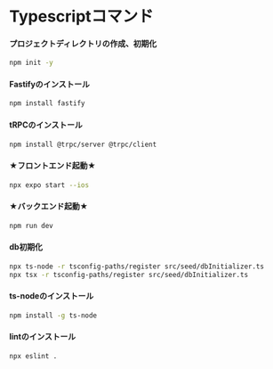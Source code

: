 # Typescriptコマンド

#### プロジェクトディレクトリの作成、初期化
```bash
npm init -y
```

#### Fastifyのインストール
```bash
npm install fastify
``` 

#### tRPCのインストール
```bash
npm install @trpc/server @trpc/client
```

#### ★フロントエンド起動★
```bash
npx expo start --ios
```

#### ★バックエンド起動★
```bash
npm run dev
```

#### db初期化
```bash
npx ts-node -r tsconfig-paths/register src/seed/dbInitializer.ts
npx tsx -r tsconfig-paths/register src/seed/dbInitializer.ts
```

#### ts-nodeのインストール
```bash
npm install -g ts-node
```

#### lintのインストール
```bash
npx eslint .
```
